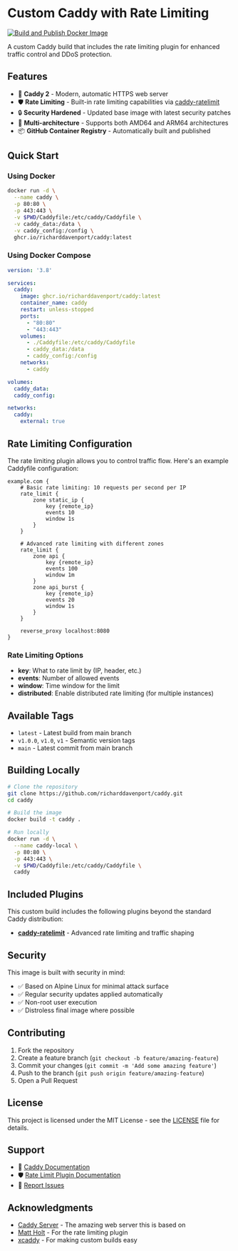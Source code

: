 # Custom Caddy with Rate Limiting

[![Build and Publish Docker Image](https://github.com/richarddavenport/caddy/actions/workflows/docker-publish.yml/badge.svg)](https://github.com/richarddavenport/caddy/actions/workflows/docker-publish.yml)

A custom Caddy build that includes the rate limiting plugin for enhanced traffic control and DDoS protection.

## Features

- 🚀 **Caddy 2** - Modern, automatic HTTPS web server
- 🛡️ **Rate Limiting** - Built-in rate limiting capabilities via [caddy-ratelimit](https://github.com/mholt/caddy-ratelimit)
- 🔒 **Security Hardened** - Updated base image with latest security patches
- 🐳 **Multi-architecture** - Supports both AMD64 and ARM64 architectures
- 📦 **GitHub Container Registry** - Automatically built and published

## Quick Start

### Using Docker

```bash
docker run -d \
  --name caddy \
  -p 80:80 \
  -p 443:443 \
  -v $PWD/Caddyfile:/etc/caddy/Caddyfile \
  -v caddy_data:/data \
  -v caddy_config:/config \
  ghcr.io/richarddavenport/caddy:latest
```

### Using Docker Compose

```yaml
version: '3.8'

services:
  caddy:
    image: ghcr.io/richarddavenport/caddy:latest
    container_name: caddy
    restart: unless-stopped
    ports:
      - "80:80"
      - "443:443"
    volumes:
      - ./Caddyfile:/etc/caddy/Caddyfile
      - caddy_data:/data
      - caddy_config:/config
    networks:
      - caddy

volumes:
  caddy_data:
  caddy_config:

networks:
  caddy:
    external: true
```

## Rate Limiting Configuration

The rate limiting plugin allows you to control traffic flow. Here's an example Caddyfile configuration:

```caddy
example.com {
    # Basic rate limiting: 10 requests per second per IP
    rate_limit {
        zone static_ip {
            key {remote_ip}
            events 10
            window 1s
        }
    }
    
    # Advanced rate limiting with different zones
    rate_limit {
        zone api {
            key {remote_ip}
            events 100
            window 1m
        }
        zone api_burst {
            key {remote_ip}
            events 20
            window 1s
        }
    }
    
    reverse_proxy localhost:8080
}
```

### Rate Limiting Options

- **key**: What to rate limit by (IP, header, etc.)
- **events**: Number of allowed events
- **window**: Time window for the limit
- **distributed**: Enable distributed rate limiting (for multiple instances)

## Available Tags

- `latest` - Latest build from main branch
- `v1.0.0`, `v1.0`, `v1` - Semantic version tags
- `main` - Latest commit from main branch

## Building Locally

```bash
# Clone the repository
git clone https://github.com/richarddavenport/caddy.git
cd caddy

# Build the image
docker build -t caddy .

# Run locally
docker run -d \
  --name caddy-local \
  -p 80:80 \
  -p 443:443 \
  -v $PWD/Caddyfile:/etc/caddy/Caddyfile \
  caddy
```

## Included Plugins

This custom build includes the following plugins beyond the standard Caddy distribution:

- **[caddy-ratelimit](https://github.com/mholt/caddy-ratelimit)** - Advanced rate limiting and traffic shaping

## Security

This image is built with security in mind:

- ✅ Based on Alpine Linux for minimal attack surface
- ✅ Regular security updates applied automatically
- ✅ Non-root user execution
- ✅ Distroless final image where possible

## Contributing

1. Fork the repository
2. Create a feature branch (`git checkout -b feature/amazing-feature`)
3. Commit your changes (`git commit -m 'Add some amazing feature'`)
4. Push to the branch (`git push origin feature/amazing-feature`)
5. Open a Pull Request

## License

This project is licensed under the MIT License - see the [LICENSE](LICENSE) file for details.

## Support

- 📖 [Caddy Documentation](https://caddyserver.com/docs/)
- 🛡️ [Rate Limit Plugin Documentation](https://github.com/mholt/caddy-ratelimit)
- 🐛 [Report Issues](https://github.com/richarddavenport/caddy/issues)

## Acknowledgments

- [Caddy Server](https://caddyserver.com/) - The amazing web server this is based on
- [Matt Holt](https://github.com/mholt) - For the rate limiting plugin
- [xcaddy](https://github.com/caddyserver/xcaddy) - For making custom builds easy